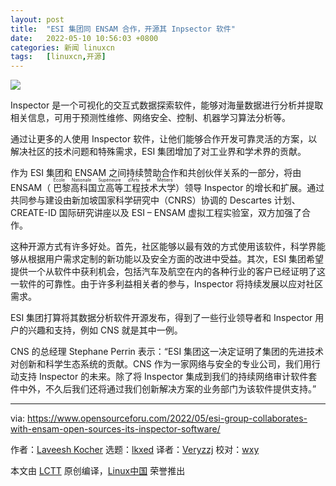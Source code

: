 ```yaml
---
layout: post
title:	"ESI 集团同 ENSAM 合作，开源其 Inpsector 软件"
date:	2022-05-10 10:56:03 +0800 
categories:	新闻 linuxcn 
tags:	[linuxcn,开源]
---
```



![](/Asserts/Images//attachment/album/202205/10/105518qo2z2ff0hshtbd2n.jpg)


Inspector 是一个可视化的交互式数据探索软件，能够对海量数据进行分析并提取相关信息，可用于预测性维修、网络安全、控制、机器学习算法分析等。


通过让更多的人使用 Inspector 软件，让他们能够合作开发可靠灵活的方案，以解决社区的技术问题和特殊需求，ESI 集团增加了对工业界和学术界的贡献。


作为 ESI 集团和 ENSAM 之间持续赞助合作和共创伙伴关系的一部分，将由 ENSAM（<ruby> 巴黎高科国立高等工程技术大学 <rt>  Ecole Nationale Supérieure d’Arts et Métiers </rt></ruby>）领导 Inspector 的增长和扩展。通过共同参与建设由新加坡国家科学研究中（CNRS）协调的 Descartes 计划、CREATE-ID 国际研究讲座以及 ESI – ENSAM 虚拟工程实验室，双方加强了合作。


这种开源方式有许多好处。首先，社区能够以最有效的方式使用该软件，科学界能够从根据用户需求定制的新功能以及安全方面的改进中受益。其次，ESI 集团希望提供一个从软件中获利机会，包括汽车及航空在内的各种行业的客户已经证明了这一软件的可靠性。由于许多利益相关者的参与，Inspector 将持续发展以应对社区需求。


ESI 集团打算将其数据分析软件开源发布，得到了一些行业领导者和 Inspector 用户的兴趣和支持，例如 CNS 就是其中一例。


CNS 的总经理 Stephane Perrin 表示：“ESI 集团这一决定证明了集团的先进技术对创新和科学生态系统的贡献。CNS 作为一家网络与安全的专业公司，我们用行动支持 Inspector 的未来。除了将 Inspector 集成到我们的持续网络审计软件套件中外，不久后我们还将通过我们创新解决方案的业务部门为该软件提供支持。”




---


via: <https://www.opensourceforu.com/2022/05/esi-group-collaborates-with-ensam-open-sources-its-inspector-software/>


作者：[Laveesh Kocher](https://www.opensourceforu.com/author/laveesh-kocher/) 选题：[lkxed](https://github.com/lkxed) 译者：[Veryzzj](https://github.com/Veryzzj) 校对：[wxy](https://github.com/wxy)


本文由 [LCTT](https://github.com/LCTT/TranslateProject) 原创编译，[Linux中国](https://linux.cn/) 荣誉推出
